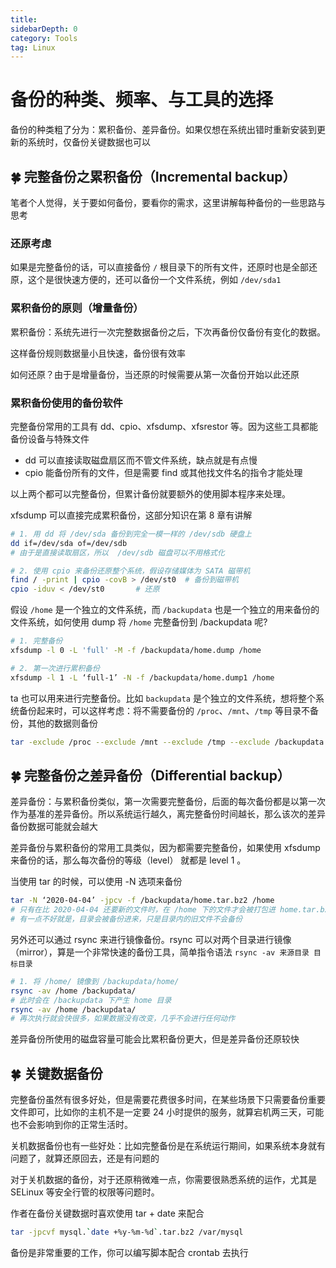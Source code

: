 ```yaml
---
title: 
sidebarDepth: 0 
category: Tools 
tag: Linux
---
```

# 备份的种类、频率、与工具的选择

备份的种类粗了分为：累积备份、差异备份。如果仅想在系统出错时重新安装到更新的系统时，仅备份关键数据也可以

## 🍀 完整备份之累积备份（Incremental backup）

笔者个人觉得，关于要如何备份，要看你的需求，这里讲解每种备份的一些思路与思考

### 还原考虑

如果是完整备份的话，可以直接备份 `/` 根目录下的所有文件，还原时也是全部还原，这个是很快速方便的，还可以备份一个文件系统，例如 `/dev/sda1`

### 累积备份的原则（增量备份）

累积备份：系统先进行一次完整数据备份之后，下次再备份仅备份有变化的数据。

这样备份规则数据量小且快速，备份很有效率

如何还原？由于是增量备份，当还原的时候需要从第一次备份开始以此还原

### 累积备份使用的备份软件

完整备份常用的工具有 dd、cpio、xfsdump、xfsrestor 等。因为这些工具都能备份设备与特殊文件

- dd 可以直接读取磁盘扇区而不管文件系统，缺点就是有点慢
- cpio 能备份所有的文件，但是需要 find 或其他找文件名的指令才能处理

以上两个都可以完整备份，但累计备份就要额外的使用脚本程序来处理。

xfsdump 可以直接完成累积备份，这部分知识在第 8 章有讲解

```bash
# 1. 用 dd 将 /dev/sda 备份到完全一模一样的 /dev/sdb 硬盘上
dd if=/dev/sda of=/dev/sdb
# 由于是直接读取扇区，所以  /dev/sdb 磁盘可以不用格式化

# 2. 使用 cpio 来备份还原整个系统，假设存储媒体为 SATA 磁带机
find / -print | cpio -covB > /dev/st0  # 备份到磁带机
cpio -iduv < /dev/st0		# 还原
```

假设 `/home` 是一个独立的文件系统，而 `/backupdata` 也是一个独立的用来备份的文件系统，如何使用 dump 将 `/home` 完整备份到 /backupdata 呢?

```bash
# 1. 完整备份
xfsdump -l 0 -L 'full' -M -f /backupdata/home.dump /home

# 2. 第一次进行累积备份
xfsdump -l 1 -L ‘full-1’ -N -f /backupdata/home.dump1 /home
```

ta 也可以用来进行完整备份。比如  `backupdata` 是个独立的文件系统，想将整个系统备份起来时，可以这样考虑：将不需要备份的 `/proc`、`/mnt`、`/tmp` 等目录不备份，其他的数据则备份

```bash
tar -exclude /proc --exclude /mnt --exclude /tmp --exclude /backupdata -jcvp /backupdata/system.tar.bz2
```

## 🍀 完整备份之差异备份（Differential backup）

差异备份：与累积备份类似，第一次需要完整备份，后面的每次备份都是以第一次作为基准的差异备份。所以系统运行越久，离完整备份时间越长，那么该次的差异备份数据可能就会越大

差异备份与累积备份的常用工具类似，因为都需要完整备份，如果使用 xfsdump 来备份的话，那么每次备份的等级（level） 就都是 level 1 。

当使用 tar 的时候，可以使用 -N 选项来备份

```bash
tar -N ‘2020-04-04’ -jpcv -f /backupdata/home.tar.bz2 /home
# 只有在比 2020-04-04 还要新的文件时，在 /home 下的文件才会被打包进 home.tar.bz2 中
# 有一点不好就是，目录会被备份进来，只是目录内的旧文件不会备份
```

另外还可以通过 rsync 来进行镜像备份。rsync 可以对两个目录进行镜像（mirror），算是一个非常快速的备份工具，简单指令语法 `rsync -av 来源目录 目标目录`

```bash
# 1. 将 /home/ 镜像到 /backupdata/home/ 
rsync -av /home /backupdata/
# 此时会在 /backupdata 下产生 home 目录
rsync -av /home /backupdata/
# 再次执行就会快很多，如果数据没有改变，几乎不会进行任何动作

```

差异备份所使用的磁盘容量可能会比累积备份更大，但是差异备份还原较快

## 🍀 关键数据备份

完整备份虽然有很多好处，但是需要花费很多时间，在某些场景下只需要备份重要文件即可，比如你的主机不是一定要 24 小时提供的服务，就算宕机两三天，可能也不会影响到你的正常生活时。

关机数据备份也有一些好处：比如完整备份是在系统运行期间，如果系统本身就有问题了，就算还原回去，还是有问题的

对于关机数据的备份，对于还原稍微难一点，你需要很熟悉系统的运作，尤其是 SELinux 等安全行管的权限等问题时。

作者在备份关键数据时喜欢使用 tar + date 来配合

```bash
tar -jpcvf mysql.`date +%y-%m-%d`.tar.bz2 /var/mysql
```

备份是非常重要的工作，你可以编写脚本配合 crontab 去执行



